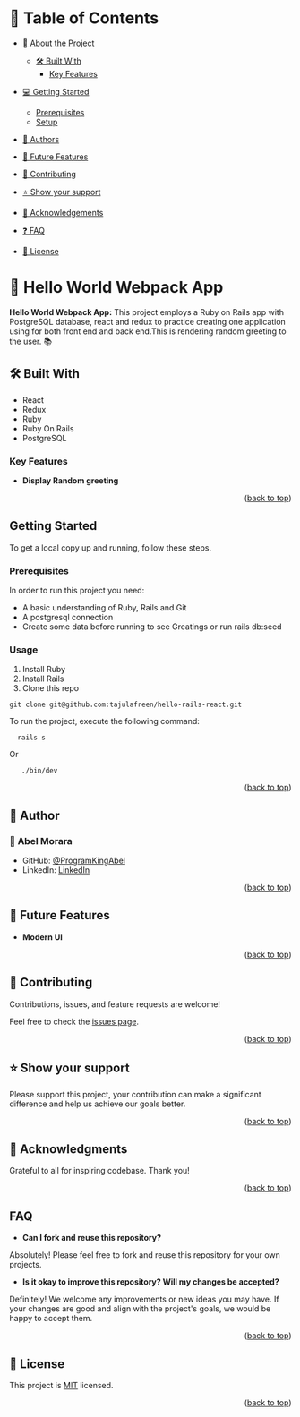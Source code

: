 <!-- TABLE OF CONTENTS -->

# 📗 Table of Contents

- [📖 About the Project](#about-project)

  - [🛠 Built With](#built-with)
    - [Key Features](#key-features)
  <!-- - [🚀 Live Demo](#live-demo) -->
- [💻 Getting Started](#getting-started)
  - [Prerequisites](#prerequisites)
  - [Setup](#setup)
- [👥 Authors](#authors)
- [🔭 Future Features](#future-features)
- [🤝 Contributing](#contributing)
- [⭐️ Show your support](#support)
- [🙏 Acknowledgements](#acknowledgements)
- [:question: FAQ](#faq)
- [📝 License](#license)

<!-- PROJECT DESCRIPTION -->

# 📖 Hello World Webpack App <a name="about-project"></a>

**Hello World Webpack App:** This project employs a Ruby on Rails app with PostgreSQL database, react and redux to practice creating one application using for both front end and back end.This is rendering random greeting to the user. 📚

## 🛠 Built With <a name="built-with"></a>

  <ul>
    <li>React</li>
    <li>Redux</li>
    <li>Ruby</li>
    <li>Ruby On Rails</li>
    <li>PostgreSQL</li>
  </ul>

<!-- Features -->

### Key Features <a name="key-features"></a>

- **Display Random greeting**


<p align="right">(<a href="#readme-top">back to top</a>)</p>

## Getting Started

To get a local copy up and running, follow these steps.

### Prerequisites
In order to run this project you need:
  * A basic understanding of Ruby, Rails and Git
  * A postgresql connection
  * Create some data before running to see Greatings or run rails db:seed
### Usage
1. Install Ruby
1. Install Rails
2. Clone this repo 

```
git clone git@github.com:tajulafreen/hello-rails-react.git
```

To run the project, execute the following command:

```
  rails s
```

Or

```
   ./bin/dev
```

<p align="right">(<a href="#readme-top">back to top</a>)</p>

<!-- AUTHORS -->

## 👥 Author <a name="authors"></a>

### 👤 **Abel Morara**

- GitHub: [@ProgramKingAbel](https://github.com/tajulafreen)
- LinkedIn: [LinkedIn](https://www.linkedin.com/in/tajul-afreen)


<p align="right">(<a href="#readme-top">back to top</a>)</p>


<!-- FUTURE FEATURES -->

## 🔭 Future Features <a name="future-features"></a>

- **Modern UI**

<p align="right">(<a href="#readme-top">back to top</a>)</p>

<!-- CONTRIBUTING -->

## 🤝 Contributing <a name="contributing"></a>

Contributions, issues, and feature requests are welcome!

Feel free to check the [issues page](../../issues/).

<p align="right">(<a href="#readme-top">back to top</a>)</p>

<!-- SUPPORT -->

## ⭐️ Show your support <a name="support"></a>

Please support this project, your contribution can make a significant difference and help us achieve our goals better.

<p align="right">(<a href="#readme-top">back to top</a>)</p>

<!-- ACKNOWLEDGEMENTS -->

## 🙏 Acknowledgments <a name="acknowledgements"></a>

Grateful to all for inspiring codebase. Thank you!

<p align="right">(<a href="#readme-top">back to top</a>)</p>

## FAQ <a name="faq"></a>

- **Can I fork and reuse this repository?**

Absolutely! Please feel free to fork and reuse this repository for your own projects.

- **Is it okay to improve this repository? Will my changes be accepted?**

Definitely! We welcome any improvements or new ideas you may have. If your changes are good and align with the project's goals, we would be happy to accept them.


<p align="right">(<a href="#readme-top">back to top</a>)</p>

<!-- LICENSE -->

## 📝 License <a name="license"></a>

This project is [MIT](./MIT.md) licensed.

<p align="right">(<a href="#readme-top">back to top</a>)</p>
